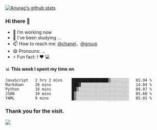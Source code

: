 [![Anurag's github stats](https://github-readme-stats.vercel.app/api?username=bmqy)](https://github.com/anuraghazra/github-readme-stats)
### Hi there 👋
- 🔭 I’m working now
- 🌱 I've been studying ...
- 📫 How to reach me: [@chanel](https://t.me/tcbmqy)，[@group](https://t.me/tgbmqy)
- 😄 Pronouns: ...
- ⚡ Fun fact:  I ❤️ 💻

📊 **This week I spent my time on**
<!--START_SECTION:waka-->
```text
JavaScript   2 hrs 2 mins    ████████████████▒░░░░░░░░   65.94 % 
Markdown     26 mins         ███▓░░░░░░░░░░░░░░░░░░░░░   14.04 % 
Python       16 mins         ██▒░░░░░░░░░░░░░░░░░░░░░░   09.07 % 
JSON         10 mins         █▒░░░░░░░░░░░░░░░░░░░░░░░   05.60 % 
YAML         9 mins          █▒░░░░░░░░░░░░░░░░░░░░░░░   05.01 % 
```
<!--END_SECTION:waka-->

### Thank you for the visit.
![](http://profile-counter.glitch.me/bmqy/count.svg)
